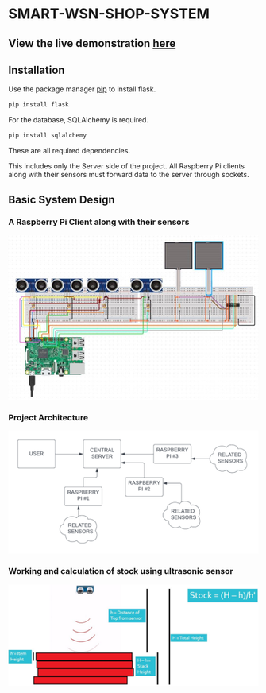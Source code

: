 # SMART-WSN-SHOP-SYSTEM

## View the live demonstration [here](https://www.youtube.com/watch?v=4CKNjNz8Jl8)

## Installation

Use the package manager [pip](https://pip.pypa.io/en/stable/) to install flask.

```bash
pip install flask
```
For the database, SQLAlchemy is required.

```bash
pip install sqlalchemy
```

These are all required dependencies.

This includes only the Server side of the project. All Raspberry Pi clients along with their sensors must forward data to the server through sockets.

## Basic System Design
### A Raspberry Pi Client along with their sensors

![Alt text](https://github.com/JeffrinHarris/SMART-WSN-SHOP-SYSTEM/blob/master/images/img1.JPG)

### Project Architecture

![Alt text](https://github.com/JeffrinHarris/SMART-WSN-SHOP-SYSTEM/blob/master/images/img3.png)

### Working and calculation of stock using ultrasonic sensor

![Alt text](https://github.com/JeffrinHarris/SMART-WSN-SHOP-SYSTEM/blob/master/images/img2.JPG)

